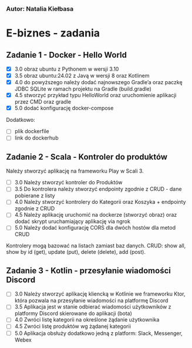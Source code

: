 ### Autor: Natalia Kiełbasa

# E-biznes - zadania

## Zadanie 1 - Docker - Hello World
- [x] 3.0 obraz ubuntu z Pythonem w wersji 3.10
- [x] 3.5 obraz ubuntu:24.02 z Javą w wersji 8 oraz Kotlinem
- [x] 4.0 do powyższego należy dodać najnowszego Gradle’a oraz paczkę JDBC SQLite w ramach projektu na Gradle (build.gradle)
- [x] 4.5 stworzyć przykład typu HelloWorld oraz uruchomienie aplikacji przez CMD oraz gradle
- [x] 5.0 dodać konfigurację docker-compose

Dodatkowo:
- [ ] plik dockerfile
- [ ] link do dockerhub

## Zadanie 2 - Scala - Kontroler do produktów
Należy stworzyć aplikację na frameworku Play w Scali 3. 
- [ ] 3.0 Należy stworzyć kontroler do Produktów
- [ ] 3.5 Do kontrolera należy stworzyć endpointy zgodnie z CRUD - dane pobierane z listy
- [ ] 4.0 Należy stworzyć kontrolery do Kategorii oraz Koszyka + endpointy zgodnie z CRUD
- [ ] 4.5 Należy aplikację uruchomić na dockerze (stworzyć obraz) oraz dodać skrypt uruchamiający aplikację via ngrok
- [ ] 5.0 Należy dodać konfigurację CORS dla dwóch hostów dla metod CRUD

Kontrolery mogą bazować na listach zamiast baz danych. CRUD: show all, show by id (get), update (put), delete (delete), add (post). 

## Zadanie 3 - Kotlin - przesyłanie wiadomości Discord
- [ ] 3.0 Należy stworzyć aplikację kliencką w Kotlinie we frameworku Ktor, która pozwala na przesyłanie wiadomości na platformę Discord
- [ ] 3.5 Aplikacja jest w stanie odbierać wiadomości użytkowników z platformy Discord skierowane do aplikacji (bota)
- [ ] 4.0 Zwróci listę kategorii na określone żądanie użytkownika
- [ ] 4.5 Zwróci listę produktów wg żądanej kategorii
- [ ] 5.0 Aplikacja obsłuży dodatkowo jedną z platform: Slack, Messenger, Webex